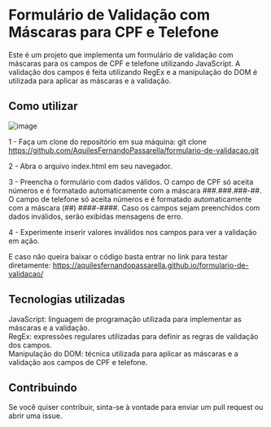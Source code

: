 # Formulário de Validação com Máscaras para CPF e Telefone

Este é um projeto que implementa um formulário de validação com máscaras para os campos de CPF e telefone utilizando JavaScript. A validação dos campos é feita utilizando RegEx e a manipulação do DOM é utilizada para aplicar as máscaras e a validação.


## Como utilizar


![image](https://user-images.githubusercontent.com/96602150/232349607-0caecb88-410b-478e-a0ba-812cd9fc6bd5.png)

1 - Faça um clone do repositório em sua máquina:
git clone https://github.com/AquilesFernandoPassarella/formulario-de-validacao.git

2 - Abra o arquivo index.html em seu navegador.

3 - Preencha o formulário com dados válidos. O campo de CPF só aceita números e é formatado automaticamente com a máscara ###.###.###-##. O campo de telefone só aceita números e é formatado automaticamente com a máscara (##) ####-####. Caso os campos sejam preenchidos com dados inválidos, serão exibidas mensagens de erro.

4 - Experimente inserir valores inválidos nos campos para ver a validação em ação.

E caso não queira baixar o código basta entrar no link para testar diretamente: https://aquilesfernandopassarella.github.io/formulario-de-validacao/

## Tecnologias utilizadas

JavaScript: linguagem de programação utilizada para implementar as máscaras e a validação. <br>
RegEx: expressões regulares utilizadas para definir as regras de validação dos campos.<br>
Manipulação do DOM: técnica utilizada para aplicar as máscaras e a validação aos campos de CPF e telefone.




## Contribuindo

Se você quiser contribuir, sinta-se à vontade para enviar um pull request ou abrir uma issue.
